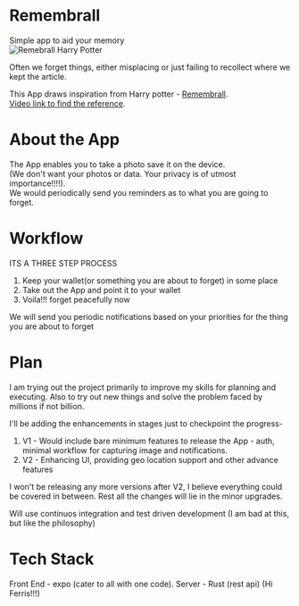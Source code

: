 # Remembrall
Simple app to aid your memory  
![Remebrall Harry Potter](https://static.wikia.nocookie.net/harrypotter/images/6/6c/Remembrall.gif/revision/latest/scale-to-width-down/245?cb=20140502010946)

Often we forget things, either misplacing or just failing to recollect where we kept the article. 

This App draws inspiration from Harry potter - [Remembrall](https://harrypotter.fandom.com/wiki/Remembrall).   
[Video link to find the reference](https://www.youtube.com/watch?v=o4zbeBclAtU). 

# About the App
The App enables you to take a photo save it on the device.  
(We don't want your photos or data. Your privacy is of utmost importance!!!!).  
We would periodically send you reminders as to what you are going to forget.  

# Workflow
ITS A THREE STEP PROCESS
1. Keep your wallet(or something you are about to forget) in some place
2. Take out the App and point it to your wallet
3. Voila!!! forget peacefully now

We will send you periodic notifications based on your priorities for the thing you are about to forget

# Plan
I am trying out the project primarily to improve my skills for planning and executing. Also to try out new things and solve the problem faced by millions if not billion.  

I'll be adding the enhancements in stages just to checkpoint the progress-  
1. V1 - Would include bare minimum features to release the App - auth, minimal workflow for capturing image and notifications.
2. V2 - Enhancing UI, providing geo location support and other advance features

I won't be releasing any more versions after V2, I believe everything could be covered in between. 
Rest all the changes will lie in the minor upgrades.  

Will use continuos integration and test driven development (I am bad at this, but like the philosophy)

# Tech Stack
Front End - expo (cater to all with one code). 
Server - Rust (rest api) (Hi Ferris!!!)
